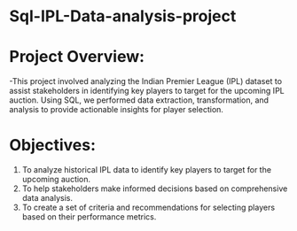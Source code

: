 # Sql-IPL-Data-analysis-project

# Project Overview:  
-This project involved analyzing the Indian Premier League (IPL) dataset to assist stakeholders in identifying key players to target for the upcoming IPL auction. Using SQL, we performed data extraction, transformation, and analysis to provide actionable insights for player selection.


# Objectives:
1.	To analyze historical IPL data to identify key players to target for the upcoming auction.
2.	To help stakeholders make informed decisions based on comprehensive data analysis.
3.	To create a set of criteria and recommendations for selecting players based on their performance metrics.


